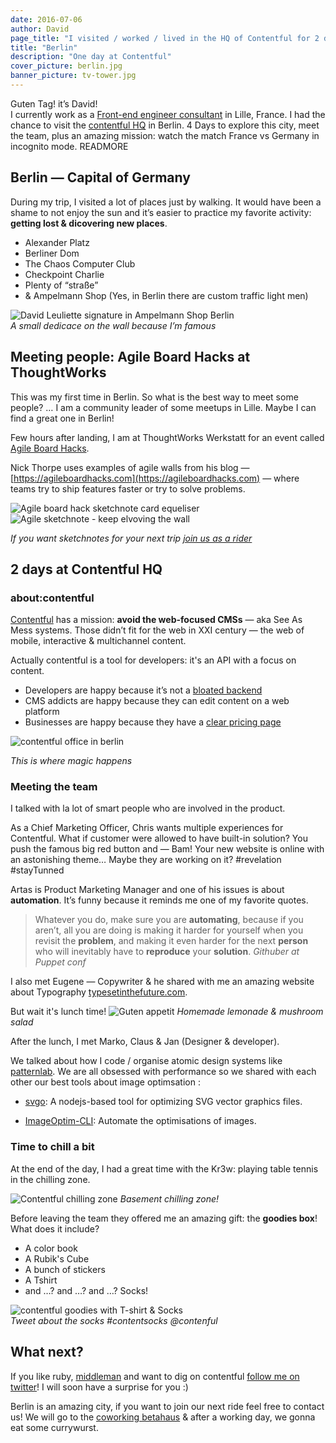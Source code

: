 ```yaml
---
date: 2016-07-06
author: David
page_title: "I visited / worked / lived in the HQ of Contentful for 2 days"
title: "Berlin"
description: "One day at Contentful"
cover_picture: berlin.jpg
banner_picture: tv-tower.jpg
---
```


Guten Tag! it’s David!<br>
I currently work as a [Front-end engineer consultant](http://www.davidl.fr/) in Lille, France. I had the chance to visit the [contentful HQ](https://www.contentful.com/about-us/) in Berlin.
4 Days to explore this city, meet the team, plus an amazing mission: watch the match France vs Germany in incognito mode.
READMORE

## Berlin — Capital of Germany

During my trip, I visited a lot of places just by walking. It would have been a shame to not enjoy the sun and it’s easier to practice my favorite activity: __getting lost & dicovering new places__.

- Alexander Platz
- Berliner Dom
- The Chaos Computer Club
- Checkpoint Charlie
- Plenty of “straße”
- & Ampelmann Shop (Yes, in Berlin there are custom traffic light men)

![David Leuliette signature in Ampelmann Shop Berlin](/assets/images/blog/articles/2016-07-06-contentful-berlin/ampelmann-signature.jpg)<br>
_A small dedicace on the wall because I’m famous_

## Meeting people: Agile Board Hacks at ThoughtWorks

This was my first time in Berlin. So what is the best way to meet some people? … I am a community leader of some meetups in Lille. Maybe I can find a great one in Berlin!

Few hours after landing, I am at ThoughtWorks Werkstatt for an event called [Agile Board Hacks](http://www.meetup.com/fr-FR/ThoughtWorks-Berlin/events/232224931/).

Nick Thorpe uses examples of agile walls from his blog — [https://agileboardhacks.com](https://agileboardhacks.com) — where teams try to ship features faster or try to solve problems.

![Agile board hack sketchnote card equeliser](https://c2.staticflickr.com/8/7356/27515657563_8c119c6d69_z.jpg)
![Agile sketchnote - keep elvoving the wall](https://c2.staticflickr.com/8/7466/28027873082_7509f5351a_z.jpg)

_If you want sketchnotes for your next trip [join us as a rider](/riders)_

## 2 days at Contentful HQ

### about:contentful

[Contentful](https://www.contentful.com/) has a mission: __avoid the web-focused CMSs__ — aka See As Mess systems. Those didn’t fit for the web in XXI century — the web of mobile, interactive & multichannel content.

Actually contentful is a tool for developers: it's an API with a focus on content.

- Developers are happy because it’s not a [bloated backend](https://en.wikipedia.org/wiki/Software_bloat)
- CMS addicts are happy because they can edit content on a web platform
- Businesses are happy because they have a [clear pricing page](https://www.contentful.com/pricing/)

![contentful office in berlin](/assets/images/blog/articles/2016-07-06-contentful-berlin/contentful-hq-berlin.jpg)

_This is where magic happens_

### Meeting the team

I talked with la lot of smart people who are involved in the product.

As a Chief Marketing Officer, Chris wants multiple experiences for Contentful. What if customer were allowed to have built-in solution? You push the famous big red button and — Bam! Your new website is online with an astonishing theme… Maybe they are working on it? #revelation #stayTunned

Artas is Product Marketing Manager and one of his issues is about __automation__. It’s funny because it reminds me one of my favorite quotes.

> Whatever you do, make sure you are __automating__, because if you aren’t, all you are doing is making it harder for yourself when you revisit the __problem__, and making it even harder for the next __person__ who will inevitably have to __reproduce__ your __solution__.
> <cite> Githuber at Puppet conf</cite>

I also met Eugene — Copywriter & he shared with me an amazing website about Typography [typesetinthefuture.com](https://typesetinthefuture.com/).

But wait it's lunch time!
![Guten appetit](/assets/images/blog/articles/2016-07-06-contentful-berlin/team-building-meal.jpg)
_Homemade lemonade & mushroom salad_

After the lunch, I met Marko, Claus & Jan (Designer & developer).

We talked about how I code / organise atomic design systems like [patternlab](http://patternlab.io/). We are all obsessed with performance so we shared with each other our best tools about image optimsation :

- [svgo](https://github.com/svg/svgo): A nodejs-based tool for optimizing SVG vector graphics files.

- [ImageOptim-CLI](https://github.com/JamieMason/ImageOptim-CLI): Automate the optimisations of images.

### Time to chill a bit

At the end of the day, I had a great time with the Kr3w: playing table tennis in the chilling zone.

![Contentful chilling zone](/assets/images/blog/articles/2016-07-06-contentful-berlin/contentful-chilling-zone.jpg)
_Basement chilling zone!_

Before leaving the team they offered me an amazing gift: the __goodies box__! What does it include?

- A color book
- A Rubik's Cube
- A bunch of stickers
- A Tshirt
- and …? and …? and …? Socks!

![contentful goodies with T-shirt & Socks](/assets/images/blog/articles/2016-07-06-contentful-berlin/contentful-goodies.jpg)<br>
_Tweet about the socks #contentsocks @contenful_

## What next?

If you like ruby, [middleman](https://middlemanapp.com/) and want to dig on contentful [follow me on twitter](https://twitter.com/_flexbox)! I will soon have a surprise for you :)

Berlin is an amazing city, if you want to join our next ride feel free to contact us! We will go to the [coworking betahaus](http://www.betahaus.com/berlin/) & after a working day, we gonna eat some currywurst.


